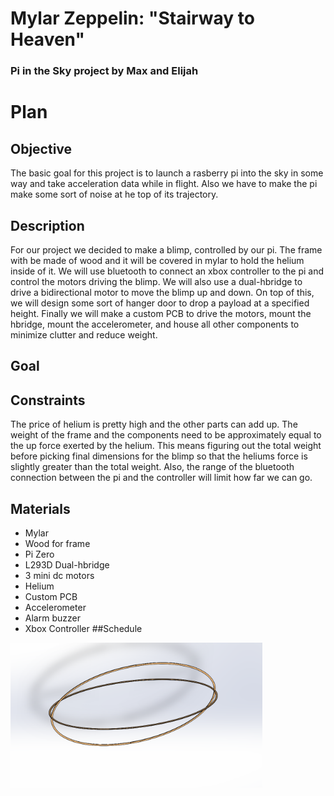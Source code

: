 # Mylar Zeppelin: "Stairway to Heaven"
### Pi in the Sky project by Max and Elijah

# Plan
## Objective
The basic goal for this project is to launch a rasberry pi into the sky in some way and take acceleration data while in flight. Also we have to make the pi make some sort of noise at he top of its trajectory.
## Description
For our project we decided to make a blimp, controlled by our pi. The frame with be made of wood and it will be covered in mylar to hold the helium inside of it. We will use bluetooth to connect an xbox controller to the pi and control the motors driving the blimp. We will also use a dual-hbridge to drive a bidirectional motor to move the blimp up and down. On top of this, we will design some sort of hanger door to drop a payload at a specified height. Finally we will make a custom PCB to drive the motors, mount the hbridge, mount the accelerometer, and house all other components to minimize clutter and reduce weight.
## Goal

## Constraints
The price of helium is pretty high and the other parts can add up. The weight of the frame and the components need to be approximately equal to the up force exerted by the helium. This means figuring out the total weight before picking final dimensions for the blimp so that the heliums force is slightly greater than the total weight. Also, the range of the bluetooth connection between the pi and the controller will limit how far we can go.
## Materials
* Mylar
* Wood for frame
* Pi Zero
* L293D Dual-hbridge
* 3 mini dc motors
* Helium
* Custom PCB
* Accelerometer
* Alarm buzzer
* Xbox Controller
##Schedule

<img src="Blimp_frame.PNG" width="80%">
